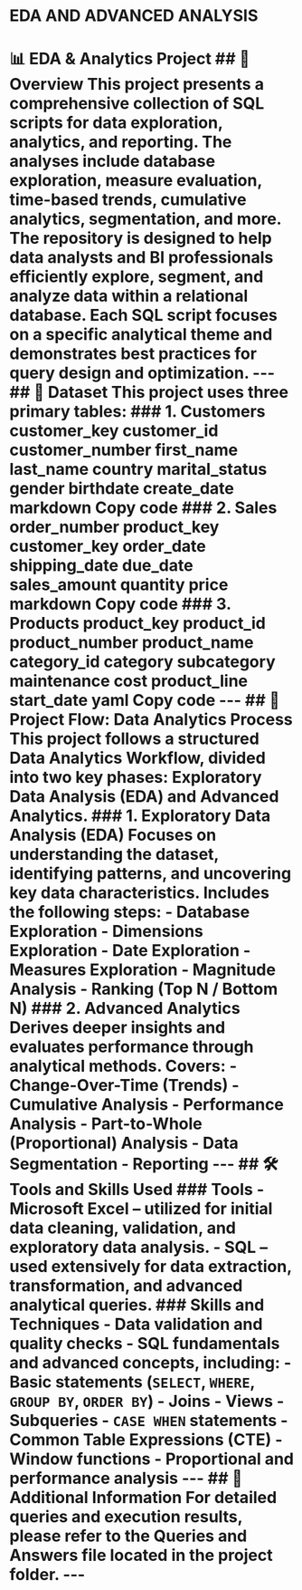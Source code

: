 # EDA AND ADVANCED ANALYSIS
# 📊 EDA & Analytics Project  ## 🧾 Overview This project presents a comprehensive collection of **SQL scripts** for data exploration, analytics, and reporting.   The analyses include **database exploration**, **measure evaluation**, **time-based trends**, **cumulative analytics**, **segmentation**, and more.    The repository is designed to help **data analysts** and **BI professionals** efficiently explore, segment, and analyze data within a relational database.   Each SQL script focuses on a specific analytical theme and demonstrates best practices for query design and optimization.  ---  ## 🧩 Dataset  This project uses **three primary tables**:  ### **1. Customers** customer_key customer_id customer_number first_name last_name country marital_status gender birthdate create_date  markdown Copy code  ### **2. Sales** order_number product_key customer_key order_date shipping_date due_date sales_amount quantity price  markdown Copy code  ### **3. Products** product_key product_id product_number product_name category_id category subcategory maintenance cost product_line start_date  yaml Copy code  ---  ## 🔄 Project Flow: Data Analytics Process  This project follows a structured **Data Analytics Workflow**, divided into two key phases:   **Exploratory Data Analysis (EDA)** and **Advanced Analytics**.  ### **1. Exploratory Data Analysis (EDA)** Focuses on understanding the dataset, identifying patterns, and uncovering key data characteristics.   Includes the following steps: - Database Exploration   - Dimensions Exploration   - Date Exploration   - Measures Exploration   - Magnitude Analysis   - Ranking (Top N / Bottom N)  ### **2. Advanced Analytics** Derives deeper insights and evaluates performance through analytical methods.   Covers: - Change-Over-Time (Trends)   - Cumulative Analysis   - Performance Analysis   - Part-to-Whole (Proportional) Analysis   - Data Segmentation   - Reporting    ---  ## 🛠️ Tools and Skills Used  ### **Tools** - **Microsoft Excel** – utilized for initial data cleaning, validation, and exploratory data analysis.   - **SQL** – used extensively for data extraction, transformation, and advanced analytical queries.    ### **Skills and Techniques** - Data validation and quality checks   - SQL fundamentals and advanced concepts, including:     - Basic statements (`SELECT`, `WHERE`, `GROUP BY`, `ORDER BY`)     - Joins     - Views     - Subqueries     - `CASE WHEN` statements     - Common Table Expressions (CTE)     - Window functions     - Proportional and performance analysis    ---  ## 📁 Additional Information For detailed queries and execution results, please refer to the **Queries and Answers** file located in the project folder.  ---

